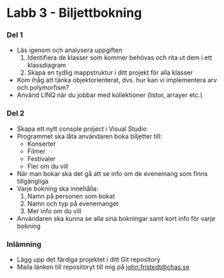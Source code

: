 # Labb 3 - Biljettbokning
### Del 1
* Läs igenom och analysera uppgiften
	1. Identifiera de klasser som kommer behövas och rita ut dem i ett klassdiagram
	2. Skapa en tydlig mappstruktur i ditt projekt för alla klasser
* Kom ihåg att tänka objektorienterat, dvs. hur kan vi implementera arv och polymorfism?
* Använd LINQ när du jobbar med kollektioner (listor, arrayer etc.)

### Del 2
* Skapa ett nytt console project i Visual Studio
* Programmet ska låta användaren boka biljetter till:
	* Konserter
	* Filmer
	* Festivaler
	* Fler om du vill
* När man bokar ska det gå att se info om de evenemang som finns tillgängliga
* Varje bokning ska innehålla:
	1. Namn på personen som bokat
	2. Namn och typ på evenemanget
	3. Mer info om du vill
* Användaren ska kunna se alla sina bokningar samt kort info för varje bokning

### Inlämning
* Lägg upp det färdiga projektet i ditt Git repository
* Maila länken till repositoryt till mig på john.fristedt@chas.se
